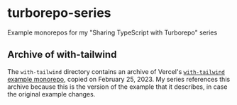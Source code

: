 # turborepo-series

Example monorepos for my "Sharing TypeScript with Turborepo" series

## Archive of with-tailwind

The `with-tailwind` directory contains an archive of Vercel's [`with-tailwind` example monorepo](https://github.com/vercel/turbo/tree/main/examples/with-tailwind), copied on February 25, 2023. My series references this archive because this is the version of the example that it describes, in case the original example changes.
